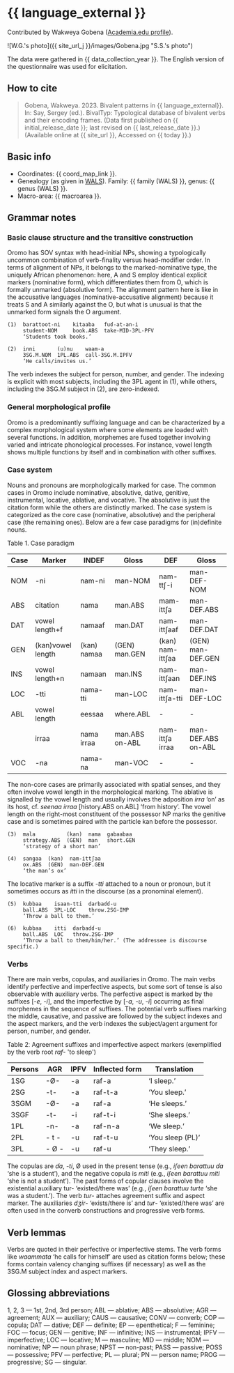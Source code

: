 # {{ language_external }}
Contributed by Wakweya Gobena ([Academia.edu profile](https://uni-potsdam.academia.edu/WakweyaGobena)).

![W.G.'s photo]({{ site_url_j }}/images/Gobena.jpg "S.S.'s photo")

The data were gathered in {{ data_collection_year }}. The English version of the questionnaire was used for elicitation.

## How to cite
> Gobena, Wakweya. 2023. Bivalent patterns in {{ language_external}}. 
> In: Say, Sergey (ed.). BivalTyp: Typological database of bivalent verbs and their encoding frames. 
> (Data first published on {{ initial_release_date }}; last revised on {{ last_release_date }}.) 
> (Available online at {{ site_url }}, Accessed on {{ today }}.)

## Basic info
- Coordinates: {{ coord_map_link }}.
- Genealogy (as given in [WALS](https://wals.info/)). Family: {{ family (WALS) }}, genus: {{ genus (WALS) }}.
- Macro-area: {{ macroarea }}.

## Grammar notes

### Basic clause structure and the transitive construction

Oromo has SOV syntax with head-initial NPs, showing a typologically uncommon combination of verb-finality versus head-modifier order. In terms of alignment of NPs, it belongs to the marked-nominative type, the uniquely African phenomenon: here, A and S employ identical explicit markers (nominative form), which differentiates them from O, which is formally unmarked (absolutive form). The alignment pattern here is like in the accusative languages (nominative-accusative alignment) because it treats S and A similarly against the O, but what is unusual is that the unmarked form signals the O argument.

```
(1)  barattoot-ni	 kitaaba   fuɗ-at-an-i
     student-NOM	 book.ABS  take-MID-3PL-PFV
     ‘Students took books.’

(2)  inni       (u)nu    waam-a
     3SG.M.NOM  1PL.ABS  call-3SG.M.IPFV
     ‘He calls/invites us.’

```
The verb indexes the subject for person, number, and gender. The indexing is explicit with most subjects, including the 3PL agent in (1), while others, including the 3SG.M subject in (2), are zero-indexed.

### General morphological profile
Oromo is a predominantly suffixing language and can be characterized by a complex morphological system where some elements are loaded with several functions. In addition, morphemes are fused together involving varied and intricate phonological processes. For instance, vowel length shows multiple functions by itself and in combination with other suffixes.

### Case system
Nouns and pronouns are morphologically marked for case. The common cases in Oromo include nominative, absolutive, dative, genitive, instrumental, locative, ablative, and vocative. The absolutive is just the citation form while the others are distinctly marked. The case system is categorized as the core case (nominative, absolutive) and the peripheral case (the remaining ones). Below are a few case paradigms for (in)definite nouns.

Table 1. Case paradigm

<div class="before-table"></div>

|     Case    |     Marker               |     INDEF          |     Gloss              |     DEF                 |     Gloss                   |
|-------------|--------------------------|--------------------|------------------------|-------------------------|-----------------------------|
|     NOM     |     -ni                  |     nam-ni         |     man-NOM            |     nam-ttʃ-i           |     man-DEF-NOM             |
|     ABS     |     citation             |     nama           |     man.ABS            |     mam-ittʃa           |     man-DEF.ABS             |
|     DAT     |     vowel length+f       |     namaaf         |     man.DAT            |     nam-ittʃaaf         |     man-DEF.DAT             |
|     GEN     |     (kan)vowel length    |     (kan) namaa    |     (GEN)   man.GEN    |     (kan) nam-ittʃaa    |     (GEN) man-DEF.GEN       |
|     INS     |     vowel length+n       |     namaan         |     man.INS            |     nam-ittʃaan         |     man-DEF.INS             |
|     LOC     |     -tti                 |     nama-tti       |     man-LOC            |     nam-ittʃa-tti       |     man-DEF-LOC             |
|     ABL     |     vowel length         |     eessaa         |     where.ABL          |     -                   |     -                       |
|             |     irraa                |     nama irraa     |     man.ABS on-ABL     |     nam-ittʃa irraa     |     man-DEF.ABS   on-ABL    |
|     VOC     |     -na                  |     nama-na        |     man-VOC            |     -                   |     -                       |

The non-core cases are primarily associated with spatial senses, and they often involve vowel length in the morphological marking. The ablative is signalled by the vowel length and usually involves the adposition *irra* ‘on’ as its host, cf. *seenaa irraa* [history.ABS on.ABL] ‘from history’. The vowel length on the right-most constituent of the possessor NP marks the genitive case and is sometimes paired with the particle kan before the possessor.

```
(3)  mala          (kan)  nama  gabaabaa
     strategy.ABS  (GEN)  man   short.GEN
     ‘strategy of a short man’

(4)  sangaa  (kan)  nam-ittʃaa
     ox.ABS  (GEN)  man-DEF.GEN
     ‘the man’s ox’

```
The locative marker is a suffix *-tti* attached to a noun or pronoun, but it sometimes occurs as *itti* in the discourse (as a pronominal element). 

```
(5)  kubbaa    isaan-tti  darbaɗɗ-u
     ball.ABS  3PL-LOC    throw.2SG-IMP
     ‘Throw a ball to them.’

(6)  kubbaa    itti  darbaɗɗ-u
     ball.ABS  LOC   throw.2SG-IMP
     ‘Throw a ball to them/him/her.’ (The addressee is discourse specific.)  

```

### Verbs
There are main verbs, copulas, and auxiliaries in Oromo. The main verbs identify perfective and imperfective aspects, but some sort of tense is also observable with auxiliary verbs. The perfective aspect is marked by the suffixes [-*e*, -*i*], and the imperfective by [-*a*, -*u*, -*i*] occurring as final morphemes in the sequence of suffixes. The potential verb suffixes marking the middle, causative, and passive are followed by the subject indexes and the aspect markers, and the verb indexes the subject/agent argument for person, number, and gender. 

Table 2ː Agreement suffixes and imperfective aspect markers (exemplified by the verb root *raf-* 'to sleep')

<div class="before-table"></div>

|     Persons    |     AGR      |     IPFV    |     Inflected form    |     Translation         |
|----------------|--------------|-------------|-----------------------|-------------------------|
|     1SG        |     -Ø-      |     -a      |     raf-a             |     ‘I sleep.’          |
|     2SG        |     -t-      |     -a      |     raf-t-a           |     ‘You sleep.’        |
|     3SGM       |     -Ø-      |     -a      |     raf-a             |     ‘He sleeps.’        |
|     3SGF       |     -t-      |     -i      |     raf-t-i           |     ‘She sleeps.’       |
|     1PL        |     -n-      |     -a      |     raf-n-a           |     ‘We sleep.’         |
|     2PL        |     - t -    |     -u      |     raf-t-u           |     ‘You sleep (PL)’    |
|     3PL        |     - Ø -    |     -u      |     raf-u             |     ‘They sleep.’       |

The copulas are *ɗa*, -*ti*, Ø used in the present tense (e.g., *iʃeen barattuu ɗa* ‘she is a student’), and the negative copula is *miti* (e.g., *iʃeen barattuu miti* ‘she is not a student’). The past forms of copular clauses involve the existential auxiliary tur- ‘existed/there was’ (e.g., *iʃeen barattuu turte* ‘she was a student.’). The verb *tur*- attaches agreement suffix and aspect marker. The auxiliaries *dʒir*- ‘exists/there is’ and *tur*- ‘existed/there was’ are often used in the converb constructions and progressive verb forms. 

## Verb lemmas
Verbs are quoted in their perfective or imperfective stems. The verb forms like *waammata* ‘he calls for himself’ are used as citation forms below; these forms contain valency changing suffixes (if necessary) as well as the 3SG.M subject index and aspect markers.

## Glossing abbreviations
1, 2, 3 — 1st, 2nd, 3rd person; ABL — ablative; ABS — absolutive; AGR — agreement; AUX — auxiliary; CAUS — causative; CONV — converb; COP — copula; DAT — dative; DEF — definite; EP — epenthetical; F — feminine; FOC — focus; GEN — genitive; INF — infinitive; INS — instrumental; IPFV — imperfective; LOC — locative; M — masculine; MID — middle; NOM — nominative; NP — noun phrase; NPST — non-past; PASS — passive; POSS — possessive; PFV — perfective; PL — plural; PN — person name; PROG — progressive; SG — singular.

